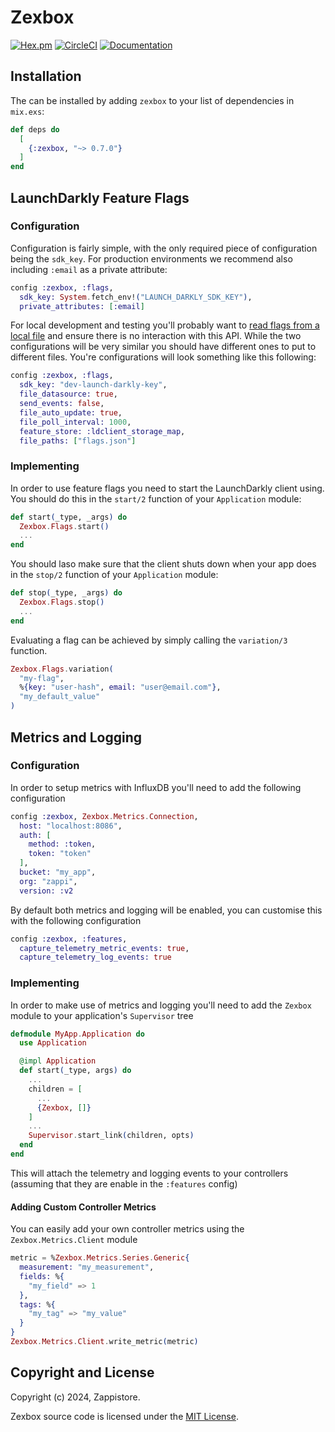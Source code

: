 # Zexbox

[![Hex.pm](https://img.shields.io/hexpm/v/zexbox.svg)](https://hex.pm/packages/zexbox)
[![CircleCI](https://dl.circleci.com/status-badge/img/gh/Intellection/zexbox/tree/master.svg?style=shield)](https://dl.circleci.com/status-badge/redirect/gh/Intellection/zexbox/tree/master)
[![Documentation](https://img.shields.io/badge/documentation-gray)](https://hexdocs.pm/zexbox/api-reference.html)

## Installation

The can be installed by adding `zexbox` to your list of dependencies in `mix.exs`:

```elixir
def deps do
  [
    {:zexbox, "~> 0.7.0"}
  ]
end
```

## LaunchDarkly Feature Flags

### Configuration

Configuration is fairly simple, with the only required piece of configuration being the `sdk_key`. For production environments we recommend also including `:email` as a private attribute:

```elixir
config :zexbox, :flags,
  sdk_key: System.fetch_env!("LAUNCH_DARKLY_SDK_KEY"),
  private_attributes: [:email]
```

For local development and testing you'll probably want to [read flags from a local file](https://docs.launchdarkly.com/sdk/features/flags-from-files) and ensure there is no interaction with this API. While the two configurations will be very similar you should have different ones to put to different files. You're configurations will look something like this following:

```elixir
config :zexbox, :flags,
  sdk_key: "dev-launch-darkly-key",
  file_datasource: true,
  send_events: false,
  file_auto_update: true,
  file_poll_interval: 1000,
  feature_store: :ldclient_storage_map,
  file_paths: ["flags.json"]
```

### Implementing

In order to use feature flags you need to start the LaunchDarkly client using. You should do this in the `start/2` function of your `Application` module:

```elixir
def start(_type, _args) do
  Zexbox.Flags.start()
  ...
end
```

You should laso make sure that the client shuts down when your app does in the `stop/2` function of your `Application` module:

```elixir
def stop(_type, _args) do
  Zexbox.Flags.stop()
  ...
end
```

Evaluating a flag can be achieved by simply calling the `variation/3` function.

```elixir
Zexbox.Flags.variation(
  "my-flag",
  %{key: "user-hash", email: "user@email.com"},
  "my_default_value"
)
```

## Metrics and Logging

### Configuration

In order to setup metrics with InfluxDB you'll need to add the following configuration

```elixir
config :zexbox, Zexbox.Metrics.Connection,
  host: "localhost:8086",
  auth: [
    method: :token,
    token: "token"
  ],
  bucket: "my_app",
  org: "zappi",
  version: :v2
```

By default both metrics and logging will be enabled, you can customise this with the following configuration

```elixir
config :zexbox, :features,
  capture_telemetry_metric_events: true,
  capture_telemetry_log_events: true
```

### Implementing

In order to make use of metrics and logging you'll need to add the `Zexbox` module to your application's `Supervisor` tree

```elixir
defmodule MyApp.Application do
  use Application

  @impl Application
  def start(_type, args) do
    ...
    children = [
      ...
      {Zexbox, []}
    ]
    ...
    Supervisor.start_link(children, opts)
  end
end
```

This will attach the telemetry and logging events to your controllers (assuming that they are enable in the `:features` config)

#### Adding Custom Controller Metrics

You can easily add your own controller metrics using the `Zexbox.Metrics.Client` module

```elixir
metric = %Zexbox.Metrics.Series.Generic{
  measurement: "my_measurement",
  fields: %{
    "my_field" => 1
  },
  tags: %{
    "my_tag" => "my_value"
  }
}
Zexbox.Metrics.Client.write_metric(metric)
```

## Copyright and License

Copyright (c) 2024, Zappistore.

Zexbox source code is licensed under the [MIT License](LICENSE.md).
